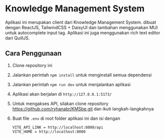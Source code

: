 # Knowledge Management System

Aplikasi ini merupakan client dari Knowledge Management System.
dibuat dengan ReactJS, TailwindCSS + DaisyUI dan tambahan menggunakan MUI untuk autocomplete input tag. Aplikasi ini
juga menggunakan rich text editor dari QuillJS.

## Cara Penggunaan

1. Clone repository ini
2. Jalankan perintah `npm install` untuk menginstall semua dependensi
3. Jalankan perintah `npm run dev` untuk menjalankan aplikasi
4. Aplikasi akan berjalan di `http://127.0.0.1:5173/`
5. Untuk mengakses API, silakan clone repository https://github.com/ryhanabr/KMSbe.git dan ikuti langkah-langkahnya
6. Buat file `.env` di root folder aplikasi ini dan isi dengan

    ```
    VITE_API_LINK = http://localhost:8080/api
    VITE_HOME = http://localhost:8080
    ```